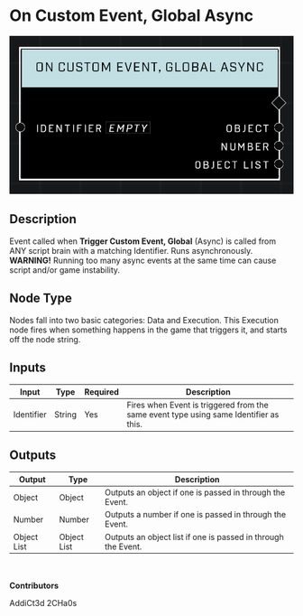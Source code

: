 # On Custom Event, Global Async
![](../../../.gitbook/assets/on-custom-event-global-async.png)
## Description
Event called when **Trigger Custom Event, Global** (Async) is called from ANY script brain with a matching Identifier. Runs asynchronously. **WARNING!** Running too many async events at the same time can cause script and/or game instability.

## Node Type
Nodes fall into two basic categories: Data and Execution. This Execution node fires when something happens in the game that triggers it, and starts off the node string.

## Inputs
| Input | Type | Required | Description |
|------------------|------------------|----------|--------------------------------------------------------------|
| Identifier | String | Yes | Fires when Event is triggered from the same event type using same Identifier as this. |

## Outputs
| Output | Type | Description |
|------------------|------------------|--------------------------------------------------------------|
| Object | Object | Outputs an object if one is passed in through the Event. |
| Number | Number |Outputs a number if one is passed in through the Event. |
| Object List | Object List | Outputs an object list if one is passed in through the Event. |

\
\
**Contributors**

AddiCt3d 2CHa0s
